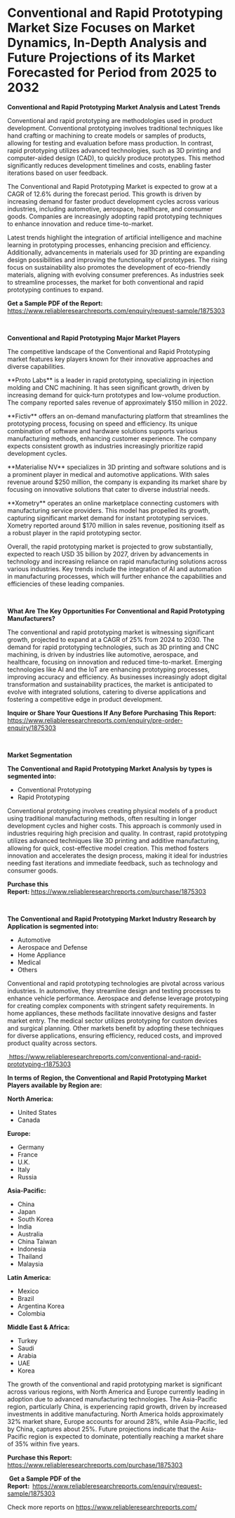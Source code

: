 <p><h1>Conventional and Rapid Prototyping Market Size Focuses on Market Dynamics, In-Depth Analysis and Future Projections of its Market Forecasted for Period from 2025 to 2032</h1></p><p><strong>Conventional and Rapid Prototyping Market Analysis and Latest Trends</strong></p>
<p><p>Conventional and rapid prototyping are methodologies used in product development. Conventional prototyping involves traditional techniques like hand crafting or machining to create models or samples of products, allowing for testing and evaluation before mass production. In contrast, rapid prototyping utilizes advanced technologies, such as 3D printing and computer-aided design (CAD), to quickly produce prototypes. This method significantly reduces development timelines and costs, enabling faster iterations based on user feedback.</p><p>The Conventional and Rapid Prototyping Market is expected to grow at a CAGR of 12.6% during the forecast period. This growth is driven by increasing demand for faster product development cycles across various industries, including automotive, aerospace, healthcare, and consumer goods. Companies are increasingly adopting rapid prototyping techniques to enhance innovation and reduce time-to-market. </p><p>Latest trends highlight the integration of artificial intelligence and machine learning in prototyping processes, enhancing precision and efficiency. Additionally, advancements in materials used for 3D printing are expanding design possibilities and improving the functionality of prototypes. The rising focus on sustainability also promotes the development of eco-friendly materials, aligning with evolving consumer preferences. As industries seek to streamline processes, the market for both conventional and rapid prototyping continues to expand.</p></p>
<p><strong>Get a Sample PDF of the Report:&nbsp;</strong> <a href="https://www.reliableresearchreports.com/enquiry/request-sample/1875303?utm_campaign=3016&utm_medium=2&utm_source=Github&utm_content=ia&utm_term=10032025&utm_id=conventional-and-rapid-prototyping">https://www.reliableresearchreports.com/enquiry/request-sample/1875303</a></p>
<p>&nbsp;</p>
<p><strong>Conventional and Rapid Prototyping Major Market Players</strong></p>
<p><p>The competitive landscape of the Conventional and Rapid Prototyping market features key players known for their innovative approaches and diverse capabilities. </p><p>**Proto Labs** is a leader in rapid prototyping, specializing in injection molding and CNC machining. It has seen significant growth, driven by increasing demand for quick-turn prototypes and low-volume production. The company reported sales revenue of approximately $150 million in 2022.</p><p>**Fictiv** offers an on-demand manufacturing platform that streamlines the prototyping process, focusing on speed and efficiency. Its unique combination of software and hardware solutions supports various manufacturing methods, enhancing customer experience. The company expects consistent growth as industries increasingly prioritize rapid development cycles.</p><p>**Materialise NV** specializes in 3D printing and software solutions and is a prominent player in medical and automotive applications. With sales revenue around $250 million, the company is expanding its market share by focusing on innovative solutions that cater to diverse industrial needs.</p><p>**Xometry** operates an online marketplace connecting customers with manufacturing service providers. This model has propelled its growth, capturing significant market demand for instant prototyping services. Xometry reported around $170 million in sales revenue, positioning itself as a robust player in the rapid prototyping sector.</p><p>Overall, the rapid prototyping market is projected to grow substantially, expected to reach USD 35 billion by 2027, driven by advancements in technology and increasing reliance on rapid manufacturing solutions across various industries. Key trends include the integration of AI and automation in manufacturing processes, which will further enhance the capabilities and efficiencies of these leading companies.</p></p>
<p>&nbsp;</p>
<p><strong>What Are The Key Opportunities For Conventional and Rapid Prototyping Manufacturers?</strong></p>
<p><p>The conventional and rapid prototyping market is witnessing significant growth, projected to expand at a CAGR of 25% from 2024 to 2030. The demand for rapid prototyping technologies, such as 3D printing and CNC machining, is driven by industries like automotive, aerospace, and healthcare, focusing on innovation and reduced time-to-market. Emerging technologies like AI and the IoT are enhancing prototyping processes, improving accuracy and efficiency. As businesses increasingly adopt digital transformation and sustainability practices, the market is anticipated to evolve with integrated solutions, catering to diverse applications and fostering a competitive edge in product development.</p></p>
<p><strong>Inquire or Share Your Questions If Any Before Purchasing This Report:</strong> <a href="https://www.reliableresearchreports.com/enquiry/pre-order-enquiry/1875303?utm_campaign=3016&utm_medium=2&utm_source=Github&utm_content=ia&utm_term=10032025&utm_id=conventional-and-rapid-prototyping">https://www.reliableresearchreports.com/enquiry/pre-order-enquiry/1875303</a></p>
<p>&nbsp;</p>
<p><strong>Market Segmentation</strong></p>
<p><strong>The Conventional and Rapid Prototyping Market Analysis by types is segmented into:</strong></p>
<p><ul><li>Conventional Prototyping</li><li>Rapid Prototyping</li></ul></p>
<p><p>Conventional prototyping involves creating physical models of a product using traditional manufacturing methods, often resulting in longer development cycles and higher costs. This approach is commonly used in industries requiring high precision and quality. In contrast, rapid prototyping utilizes advanced techniques like 3D printing and additive manufacturing, allowing for quick, cost-effective model creation. This method fosters innovation and accelerates the design process, making it ideal for industries needing fast iterations and immediate feedback, such as technology and consumer goods.</p></p>
<p><strong>Purchase this Report:&nbsp;</strong><a href="https://www.reliableresearchreports.com/purchase/1875303?utm_campaign=3016&utm_medium=2&utm_source=Github&utm_content=ia&utm_term=10032025&utm_id=conventional-and-rapid-prototyping">https://www.reliableresearchreports.com/purchase/1875303</a></p>
<p>&nbsp;</p>
<p><strong>The Conventional and Rapid Prototyping Market Industry Research by Application is segmented into:</strong></p>
<p><ul><li>Automotive</li><li>Aerospace and Defense</li><li>Home Appliance</li><li>Medical</li><li>Others</li></ul></p>
<p><p>Conventional and rapid prototyping technologies are pivotal across various industries. In automotive, they streamline design and testing processes to enhance vehicle performance. Aerospace and defense leverage prototyping for creating complex components with stringent safety requirements. In home appliances, these methods facilitate innovative designs and faster market entry. The medical sector utilizes prototyping for custom devices and surgical planning. Other markets benefit by adopting these techniques for diverse applications, ensuring efficiency, reduced costs, and improved product quality across sectors.</p></p>
<p><a href="https://www.reliableresearchreports.com/conventional-and-rapid-prototyping-r1875303?utm_campaign=3016&utm_medium=2&utm_source=Github&utm_content=ia&utm_term=10032025&utm_id=conventional-and-rapid-prototyping">&nbsp;https://www.reliableresearchreports.com/conventional-and-rapid-prototyping-r1875303</a></p>
<p><strong>In terms of Region, the Conventional and Rapid Prototyping Market Players available by Region are:</strong></p>
<p>
    <p> <strong> North America: </strong>
        <ul>
            <li>United States</li>
            <li>Canada</li>
        </ul>
        </p> 
    <p> <strong> Europe: </strong>
        <ul>
            <li>Germany</li>
            <li>France</li>
            <li>U.K.</li>
            <li>Italy</li>
            <li>Russia</li>
        </ul>
        </p> 
    <p> <strong> Asia-Pacific: </strong>
        <ul>
            <li>China</li>
            <li>Japan</li>
            <li>South Korea</li>
            <li>India</li>
            <li>Australia</li>
            <li>China Taiwan</li>
            <li>Indonesia</li>
            <li>Thailand</li>
            <li>Malaysia</li>
        </ul>
        </p> 
    <p> <strong> Latin America: </strong>
        <ul>
            <li>Mexico</li>
            <li>Brazil</li>
            <li>Argentina Korea</li>
            <li>Colombia</li>
        </ul>
        </p> 
    <p> <strong> Middle East & Africa: </strong>
        <ul>
            <li>Turkey</li>
            <li>Saudi</li>
            <li>Arabia</li>
            <li>UAE</li>
            <li>Korea</li>
        </ul>
    </p>
    </p>
<p><p>The growth of the conventional and rapid prototyping market is significant across various regions, with North America and Europe currently leading in adoption due to advanced manufacturing technologies. The Asia-Pacific region, particularly China, is experiencing rapid growth, driven by increased investments in additive manufacturing. North America holds approximately 32% market share, Europe accounts for around 28%, while Asia-Pacific, led by China, captures about 25%. Future projections indicate that the Asia-Pacific region is expected to dominate, potentially reaching a market share of 35% within five years.</p></p>
<p><strong>Purchase this Report: </strong><a href="https://www.reliableresearchreports.com/purchase/1875303?utm_campaign=3016&utm_medium=2&utm_source=Github&utm_content=ia&utm_term=10032025&utm_id=conventional-and-rapid-prototyping">https://www.reliableresearchreports.com/purchase/1875303</a></p>
<p>&nbsp;<strong>Get a Sample PDF of the Report:&nbsp;&nbsp;</strong><a href="https://www.reliableresearchreports.com/enquiry/request-sample/1875303?utm_campaign=3016&utm_medium=2&utm_source=Github&utm_content=ia&utm_term=10032025&utm_id=conventional-and-rapid-prototyping">https://www.reliableresearchreports.com/enquiry/request-sample/1875303</a></p>
<p><strong></strong></p>
<p>Check more reports on <a href="https://www.reliableresearchreports.com/?utm_campaign=3016&utm_medium=2&utm_source=Github&utm_content=ia&utm_term=10032025&utm_id=conventional-and-rapid-prototyping">https://www.reliableresearchreports.com/</a></p>